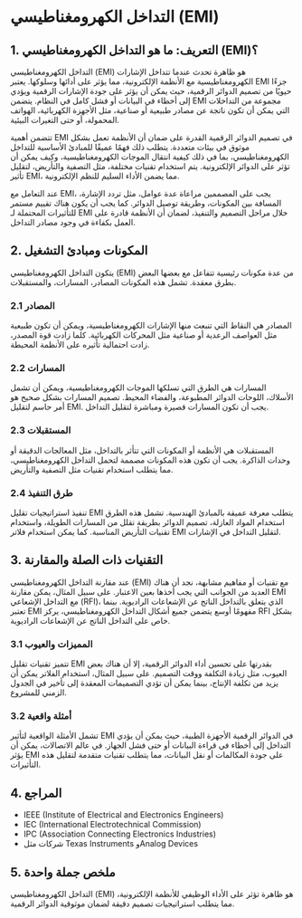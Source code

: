# التداخل الكهرومغناطيسي (EMI)

## 1. التعريف: ما هو **التداخل الكهرومغناطيسي (EMI)**؟
التداخل الكهرومغناطيسي (EMI) هو ظاهرة تحدث عندما تتداخل الإشارات الكهرومغناطيسية مع الأنظمة الإلكترونية، مما يؤثر على أدائها وسلوكها. يعتبر EMI جزءًا حيويًا من تصميم الدوائر الرقمية، حيث يمكن أن يؤثر على جودة الإشارات الرقمية ويؤدي إلى أخطاء في البيانات أو فشل كامل في النظام. يتضمن EMI مجموعة من التداخلات التي يمكن أن تكون ناتجة عن مصادر طبيعية أو صناعية، مثل الأجهزة الكهربائية، الهواتف المحمولة، أو حتى التغيرات البيئية.

تتضمن أهمية EMI في تصميم الدوائر الرقمية القدرة على ضمان أن الأنظمة تعمل بشكل موثوق في بيئات متعددة. يتطلب ذلك فهمًا عميقًا للمبادئ الأساسية للتداخل الكهرومغناطيسي، بما في ذلك كيفية انتقال الموجات الكهرومغناطيسية، وكيف يمكن أن تؤثر على الدوائر الإلكترونية. يتم استخدام تقنيات مختلفة، مثل التصفية والتأريض، لتقليل تأثير EMI، مما يضمن الأداء السليم للنظم الإلكترونية.

عند التعامل مع EMI، يجب على المصممين مراعاة عدة عوامل، مثل تردد الإشارة، المسافة بين المكونات، وطريقة توصيل الدوائر. كما يجب أن يكون هناك تقييم مستمر للتأثيرات المحتملة لـ EMI خلال مراحل التصميم والتنفيذ، لضمان أن الأنظمة قادرة على العمل بكفاءة في وجود مصادر التداخل.

## 2. المكونات ومبادئ التشغيل
يتكون التداخل الكهرومغناطيسي (EMI) من عدة مكونات رئيسية تتفاعل مع بعضها البعض بطرق معقدة. تشمل هذه المكونات المصادر، المسارات، والمستقبلات. 

### 2.1 المصادر
المصادر هي النقاط التي تنبعث منها الإشارات الكهرومغناطيسية، ويمكن أن تكون طبيعية مثل العواصف الرعدية أو صناعية مثل المحركات الكهربائية. كلما زادت قوة المصدر، زادت احتمالية تأثيره على الأنظمة المحيطة. 

### 2.2 المسارات
المسارات هي الطرق التي تسلكها الموجات الكهرومغناطيسية، ويمكن أن تشمل الأسلاك، اللوحات الدوائر المطبوعة، والفضاء المحيط. تصميم المسارات بشكل صحيح هو أمر حاسم لتقليل EMI. يجب أن تكون المسارات قصيرة ومباشرة لتقليل التداخل.

### 2.3 المستقبلات
المستقبلات هي الأنظمة أو المكونات التي تتأثر بالتداخل، مثل المعالجات الدقيقة أو وحدات الذاكرة. يجب أن تكون هذه المكونات مصممة لتحمل التداخل الكهرومغناطيسي، مما يتطلب استخدام تقنيات مثل التصفية والتأريض.

### 2.4 طرق التنفيذ
تنفيذ استراتيجيات تقليل EMI يتطلب معرفة عميقة بالمبادئ الهندسية. تشمل هذه الطرق استخدام المواد العازلة، تصميم الدوائر بطريقة تقلل من المسارات الطويلة، واستخدام تقنيات التأريض المناسبة. كما يمكن استخدام فلاتر EMI لتقليل التداخل في الإشارات.

## 3. التقنيات ذات الصلة والمقارنة
عند مقارنة التداخل الكهرومغناطيسي (EMI) مع تقنيات أو مفاهيم مشابهة، نجد أن هناك العديد من الجوانب التي يجب أخذها بعين الاعتبار. على سبيل المثال، يمكن مقارنة EMI مع التداخل الإشعاعي (RFI)، الذي يتعلق بالتداخل الناتج عن الإشعاعات الراديوية. بينما تعتبر EMI مفهومًا أوسع يتضمن جميع أشكال التداخل الكهرومغناطيسي، يركز RFI بشكل خاص على التداخل الناتج عن الإشعاعات الراديوية.

### 3.1 المميزات والعيوب
تتميز تقنيات تقليل EMI بقدرتها على تحسين أداء الدوائر الرقمية، إلا أن هناك بعض العيوب، مثل زيادة التكلفة ووقت التصميم. على سبيل المثال، استخدام الفلاتر يمكن أن يزيد من تكلفة الإنتاج، بينما يمكن أن تؤدي التصميمات المعقدة إلى تأخير في الجدول الزمني للمشروع.

### 3.2 أمثلة واقعية
تشمل الأمثلة الواقعية لتأثير EMI في الدوائر الرقمية الأجهزة الطبية، حيث يمكن أن يؤدي التداخل إلى أخطاء في قراءة البيانات أو حتى فشل الجهاز. في عالم الاتصالات، يمكن أن يؤثر EMI على جودة المكالمات أو نقل البيانات، مما يتطلب تقنيات متقدمة لتقليل هذه التأثيرات.

## 4. المراجع
- IEEE (Institute of Electrical and Electronics Engineers)
- IEC (International Electrotechnical Commission)
- IPC (Association Connecting Electronics Industries)
- شركات مثل Texas Instruments وAnalog Devices

## 5. ملخص جملة واحدة
التداخل الكهرومغناطيسي (EMI) هو ظاهرة تؤثر على الأداء الوظيفي للأنظمة الإلكترونية، مما يتطلب استراتيجيات تصميم دقيقة لضمان موثوقية الدوائر الرقمية.
